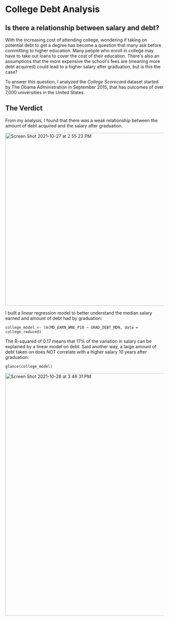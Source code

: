 # College Debt Analysis

## Is there a relationship between salary and debt?

With the increasing cost of attending college, wondering if taking on potential debt to get a degree has become a question that many ask before committing to higher education. Many people who enroll in college may have to take out loans to cover the cost of their education. There's also an assumptions that the more expensive the school's fees are (meaning more debt acquired) could lead to a higher salary after graduation, but is this the case?

To answer this question, I analyzed the *College Scorecard* dataset started by The Obama Administration in September 2015, that has outcomes of over 7,000 universities in the United States. 




## The Verdict

From my analysis, I found that there was a weak relationship between the amount of debt acquired and the salary after graduation. 

<img width="550" alt="Screen Shot 2021-10-27 at 2 55 23 PM" src="https://user-images.githubusercontent.com/84459190/139129093-b6815858-ed53-4bb5-aa98-7e837b0fd33b.png">

I built a linear regression model to better understand the median salary earned and amount of debt had by graduation:

``
college_model <- lm(MD_EARN_WNE_P10 ~ GRAD_DEBT_MDN, data = college_reduced)
``

The R-squared of 0.17 means that 17% of the variation in salary can be explained by a linear model on debt. Said another way, a large amount of debt taken on does NOT correlate with a higher salary 10 years after graduation:

``
glance(college_model)
``

<img width="771" alt="Screen Shot 2021-10-28 at 3 46 31 PM" src="https://user-images.githubusercontent.com/84459190/139325009-5edc33a7-c815-45d5-8a73-9376072a56c5.png">


